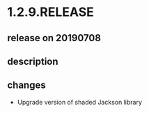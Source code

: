 # 1.2.9.RELEASE

## release on 20190708

## description

## changes

* Upgrade version of shaded Jackson library

